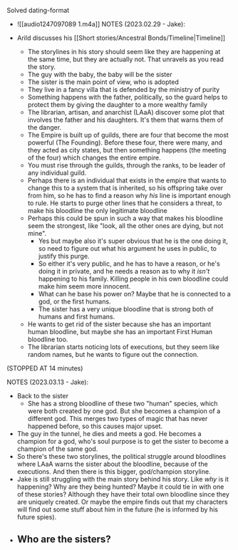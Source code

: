 Solved dating-format
- ![[audio1247097089 1.m4a]]
NOTES (2023.02.29 - Jake):

- Arild discusses his [[Short stories/Ancestral Bonds/Timeline|Timeline]]
	- The storylines in his story should seem like they are happening at the same time, but they are actually not. That unravels as you read the story.
	- The guy with the baby, the baby will be the sister
	- The sister is the main point of view, who is adopted
	- They live in a fancy villa that is defended by the ministry of purity
	- Something happens with the father, politically, so the guard helps to protect them by giving the daughter to a more wealthy family
	- The librarian, artisan, and anarchist (LAaA) discover some plot that involves the father and his daughters. It's them that warns them of the danger.
	- The Empire is built up of guilds, there are four that become the most powerful (The Founding). Before these four, there were many, and they acted as city states, but then something happens (the meeting of the four) which changes the entire empire.
	- You must rise through the guilds, through the ranks, to be leader of any individual guild.
	- Perhaps there is an individual that exists in the empire that wants to change this to a system that is inherited, so his offspring take over from him, so he has to find a reason why *his* line is important enough to rule. He starts to purge other lines that he considers a threat, to make his bloodline the only legitimate bloodline
	- Perhaps this could be spun in such a way that makes his bloodline seem the strongest, like "look, all the other ones are dying, but not mine".
		- Yes but maybe also it's super obvious that he is the one doing it, so need to figure out what his argument he uses in public, to justify this purge.
		- So either it's very public, and he has to have a reason, or he's doing it in private, and he needs a reason as to why it *isn't* happening to his family. Killing people in his own bloodline could make him seem more innocent.
		- What can he base his power on? Maybe that he is connected to a god, or the first humans.
		- The sister has a very unique bloodline that is strong both of humans and first humans.
	- He wants to get rid of the sister because she has an important human bloodline, but maybe she has an important First Human bloodline too.
	- The librarian starts noticing lots of executions, but they seem like random names, but he wants to figure out the connection.

(STOPPED AT 14 minutes)

NOTES (2023.03.13 - Jake):
- Back to the sister
	- She has a strong bloodline of these two "human" species, which were both created by one god. But she becomes a champion of a different god. This merges two types of magic that has never happened before, so this causes major upset.
- The guy in the tunnel, he dies and meets a god. He becomes a champion for a god, who's soul purpose is to get the sister to become a champion of the same god.
- So there's these two storylines, the political struggle around bloodlines where LAaA warns the sister about the bloodline, because of the executions. And then there is this bigger, god/champion storyline.
- Jake is still struggling with the main story behind his story. Like *why* is it happening? Why are they being hunted? Maybe it could tie in with one of these stories? Although they have their total own bloodline since they are uniquely created. Or maybe the empire finds out that my characters will find out some stuff about him in the future (he is informed by his future spies).
- Who are the sisters?
	- 